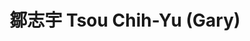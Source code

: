 ---
chinese_name: 鄒志宇
english_name: Tsou Chih-Yu (Gary)
title: 鄒志宇 Tsou Chih-Yu (Gary)
id: chihyugarytsou
collection: members
position: Part-time Research Assistant
type: part-time research assistant
department: 123
image_path: https://source.unsplash.com/collection/139386/600x600?a=.png
photo: pt_ra/bio-photo.jpg
blurb: 123
---